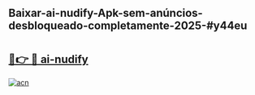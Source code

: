 ## Baixar-ai-nudify-Apk-sem-anúncios-desbloqueado-completamente-2025-#y44eu

# <h2><a href="https://ainizakaria.my?title=ai-nudify&ref=20M">🔗👉 🔴 ai-nudify</a></h2>

[![acn](https://github.com/user-attachments/assets/0f9c940e-d8b0-45ae-aac7-cd30a18b3e1c)](https://ainizakaria.my?title=ai-nudify&ref=20M)

